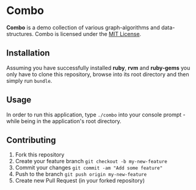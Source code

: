 # Combo

**Combo** is a demo collection of various graph-algorithms and data-structures.
Combo is licensed under the [MIT License](http://opensource.org/licenses/MIT).

## Installation
Assuming you have successfully installed **ruby**, **rvm** and **ruby-gems** you only have to clone this repository, browse into its root directory and then simply run ````bundle````.

## Usage
In order to run this application, type ````./combo```` into your console prompt - while being in the application's root directory.

## Contributing
1. Fork this repository
2. Create your feature branch `git checkout -b my-new-feature`
3. Commit your changes `git commit -am "Add some feature"`
4. Push to the branch `git push origin my-new-feature`
5. Create new Pull Request (in your forked repository)
